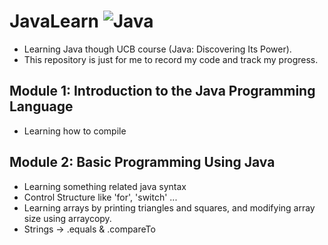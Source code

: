 # JavaLearn ![Java](https://img.shields.io/badge/Java-%23ED8B00.svg?style=for-the-badge&logo=java&logoColor=white)
 - Learning Java though UCB course (Java: Discovering Its Power).
 - This repository is just for me to record my code and track my progress.

## Module 1: Introduction to the Java Programming Language
 - Learning how to compile

## Module 2: Basic Programming Using Java
 - Learning something related java syntax
 - Control Structure like 'for', 'switch' ...
 - Learning arrays by printing triangles and squares, and modifying array size using arraycopy.
 - Strings -> .equals & .compareTo
